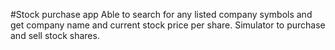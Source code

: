 #Stock purchase app
Able to search for any listed company symbols
and get company name and current stock price per share.
Simulator to purchase and sell stock shares. 
